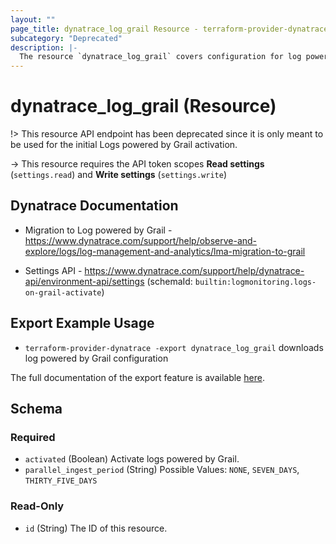 ```yaml
---
layout: ""
page_title: dynatrace_log_grail Resource - terraform-provider-dynatrace"
subcategory: "Deprecated"
description: |-
  The resource `dynatrace_log_grail` covers configuration for log powered by Grail
---
```


# dynatrace_log_grail (Resource)

!> This resource API endpoint has been deprecated since it is only meant to be used for the initial Logs powered by Grail activation.

-> This resource requires the API token scopes **Read settings** (`settings.read`) and **Write settings** (`settings.write`)

## Dynatrace Documentation

- Migration to Log powered by Grail - https://www.dynatrace.com/support/help/observe-and-explore/logs/log-management-and-analytics/lma-migration-to-grail

- Settings API - https://www.dynatrace.com/support/help/dynatrace-api/environment-api/settings (schemaId: `builtin:logmonitoring.logs-on-grail-activate`)

## Export Example Usage

- `terraform-provider-dynatrace -export dynatrace_log_grail` downloads log powered by Grail configuration

The full documentation of the export feature is available [here](https://dt-url.net/h203qmc).

<!-- schema generated by tfplugindocs -->
## Schema

### Required

- `activated` (Boolean) Activate logs powered by Grail.
- `parallel_ingest_period` (String) Possible Values: `NONE`, `SEVEN_DAYS`, `THIRTY_FIVE_DAYS`

### Read-Only

- `id` (String) The ID of this resource.
 